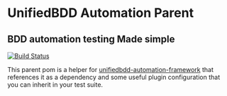 # UnifiedBDD Automation Parent

## BDD automation testing Made simple
[![Build Status](https://travis-ci.org/kripaliz/unifiedbdd-automation-parent.svg?branch=master)](https://travis-ci.org/kripaliz/unifiedbdd-automation-parent)

This parent pom is a helper for [unifiedbdd-automation-framework](https://github.com/kripaliz/unifiedbdd-automation-framework) that references it as a dependency and some useful plugin configuration that you can inherit in your test suite.

